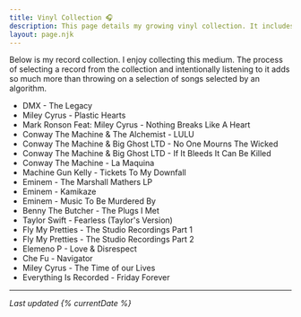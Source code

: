 ```yaml
---
title: Vinyl Collection 🎧
description: This page details my growing vinyl collection. It includes photos of the cover, sleeves and the vinyl itself along with commentary on my thoughts of the packaging, and the music itself.
layout: page.njk
---
```


Below is my record collection. I enjoy collecting this medium. The process of selecting a record from the collection and intentionally listening to it adds so much more than throwing on a selection of songs selected by an algorithm.

- DMX - The Legacy
- Miley Cyrus - Plastic Hearts
- Mark Ronson Feat: Miley Cyrus - Nothing Breaks Like A Heart
- Conway The Machine & The Alchemist - LULU
- Conway The Machine & Big Ghost LTD - No One Mourns The Wicked
- Conway The Machine & Big Ghost LTD - If It Bleeds It Can Be Killed
- Conway The Machine - La Maquina
- Machine Gun Kelly - Tickets To My Downfall
- Eminem - The Marshall Mathers LP
- Eminem - Kamikaze
- Eminem - Music To Be Murdered By
- Benny The Butcher - The Plugs I Met
- Taylor Swift - Fearless (Taylor's Version)
- Fly My Pretties - The Studio Recordings Part 1
- Fly My Pretties - The Studio Recordings Part 2
- Elemeno P - Love & Disrespect
- Che Fu - Navigator
- Miley Cyrus - The Time of our Lives
- Everything Is Recorded - Friday Forever

---

_Last updated {% currentDate %}_